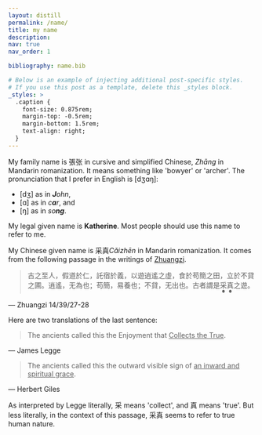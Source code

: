 ```yaml
---
layout: distill
permalink: /name/
title: my name
description:
nav: true
nav_order: 1

bibliography: name.bib

# Below is an example of injecting additional post-specific styles.
# If you use this post as a template, delete this _styles block.
_styles: >
  .caption {
    font-size: 0.875rem;
    margin-top: -0.5rem;
    margin-bottom: 1.5rem;
    text-align: right;
  }
---
```


My family name is <span lang="zh">張</span><d-footnote>张 in cursive and simplified Chinese, <i>Zhāng</i> in Mandarin romanization</d-footnote>. It means something like 'bowyer' or 'archer'. The pronunciation that I prefer in English is <span style="font-weight: normal;">[dʒɑŋ]</span>: 

- <span style="font-weight: normal;">[dʒ]</span> as in _**J**ohn_, 
- <span style="font-weight: normal;">[ɑ]</span> as in _c**a**r_, and 
- <span style="font-weight: normal;">[ŋ]</span> as in _so**ng**_.

My legal given name is **Katherine**. Most people should use this name to refer to me.

My Chinese given name is <span lang="zh">采真</span><d-footnote><i>Cǎizhēn</i> in Mandarin romanization</d-footnote>. It comes from the following passage in the writings of [Zhuangzi](https://plato.stanford.edu/entries/zhuangzi/).

> <span lang="zh" style="font-style: normal; text-emphasis-position: under;">古之至人，假道於仁，託宿於義，以遊逍遙之虛，食於苟簡之田，立於不貸之圃。逍遙，无為也；苟簡，易養也；不貸，无出也。古者謂是<span style="text-emphasis: circle;">采真</span>之遊。</span>

<div class="caption">
  — Zhuangzi 14/39/27-28<d-cite key="icszhuangzi"></d-cite>
</div>

Here are two translations of the last sentence:

> The ancients called this the Enjoyment that <u>Collects the True</u>.

<div class="caption">
  — James Legge<d-cite key="legge1891"></d-cite>
</div>

> The ancients called this the outward visible sign of <u>an inward and spiritual grace</u>.

<div class="caption">
  — Herbert Giles<d-cite key="giles1889"></d-cite>
</div>

As interpreted by Legge literally, <span lang="zh">采</span> means 'collect', and <span lang="zh">真</span> means 'true'. But less literally, in the context of this passage, <span lang="zh">采真</span> seems to refer to true human nature.<d-cite key="chong2011"></d-cite>
